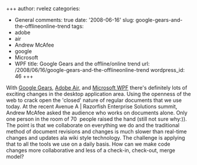 +++
author: rvelez
categories:
- General
comments: true
date: '2008-06-16'
slug: google-gears-and-the-offlineonline-trend
tags:
- adobe
- air
- Andrew McAfee
- google
- Microsoft
- WPF
title: Google Gears and the offline/online trend
url: /2008/06/16/google-gears-and-the-offlineonline-trend
wordpress_id: 46
+++


With [Google Gears](http://code.google.com/support/bin/answer.py?answer=69197&topic=11629), [Adobe Air](http://labs.adobe.com/technologies/air/), and [Microsoft WPF](http://msdn2.microsoft.com/en-us/netframework/aa663326.aspx) there's definitely lots of exciting changes in the desktop application area. Using the openness of the web to crack open the 'closed' nature of regular documents that we use today. At the recent Avenue A | Razorfish Enterprise Solutions summit, Andrew McAfee asked the audience who works on documents alone. Only one person in the room of 70  people raised the hand (still not sure why:)). The point is that we collaborate on everything we do and the traditional method of document revisions and changes is much slower than real-time changes and updates ala wiki style technology. The challenge is applying that to all the tools we use on a daily basis. How can we make code changes more collaborative and less of a check-in, check-out, merge model?
